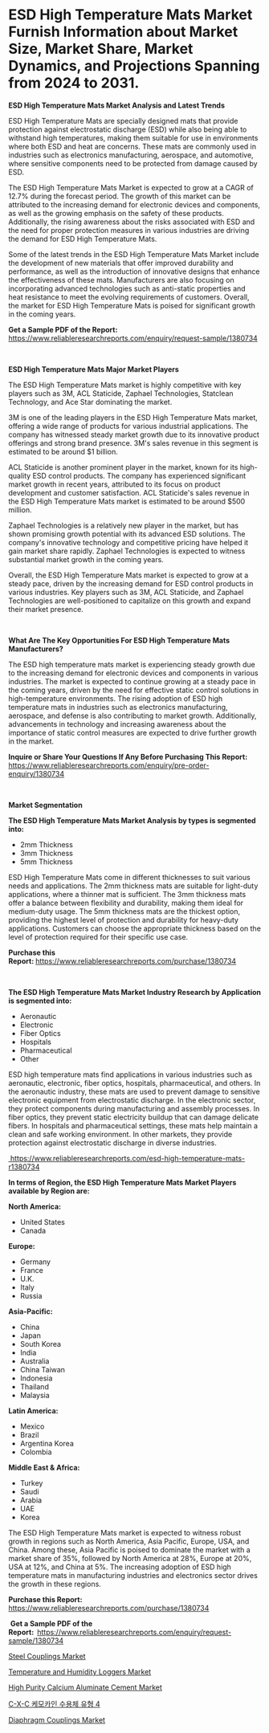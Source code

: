<p><h1>ESD High Temperature Mats Market Furnish Information about Market Size, Market Share, Market Dynamics, and Projections Spanning from 2024 to 2031.</h1></p><p><strong>ESD High Temperature Mats Market Analysis and Latest Trends</strong></p>
<p><p>ESD High Temperature Mats are specially designed mats that provide protection against electrostatic discharge (ESD) while also being able to withstand high temperatures, making them suitable for use in environments where both ESD and heat are concerns. These mats are commonly used in industries such as electronics manufacturing, aerospace, and automotive, where sensitive components need to be protected from damage caused by ESD.</p><p>The ESD High Temperature Mats Market is expected to grow at a CAGR of 12.7% during the forecast period. The growth of this market can be attributed to the increasing demand for electronic devices and components, as well as the growing emphasis on the safety of these products. Additionally, the rising awareness about the risks associated with ESD and the need for proper protection measures in various industries are driving the demand for ESD High Temperature Mats. </p><p>Some of the latest trends in the ESD High Temperature Mats Market include the development of new materials that offer improved durability and performance, as well as the introduction of innovative designs that enhance the effectiveness of these mats. Manufacturers are also focusing on incorporating advanced technologies such as anti-static properties and heat resistance to meet the evolving requirements of customers. Overall, the market for ESD High Temperature Mats is poised for significant growth in the coming years.</p></p>
<p><strong>Get a Sample PDF of the Report:&nbsp;</strong> <a href="https://www.reliableresearchreports.com/enquiry/request-sample/1380734">https://www.reliableresearchreports.com/enquiry/request-sample/1380734</a></p>
<p>&nbsp;</p>
<p><strong>ESD High Temperature Mats Major Market Players</strong></p>
<p><p>The ESD High Temperature Mats market is highly competitive with key players such as 3M, ACL Staticide, Zaphael Technologies, Statclean Technology, and Ace Star dominating the market. </p><p>3M is one of the leading players in the ESD High Temperature Mats market, offering a wide range of products for various industrial applications. The company has witnessed steady market growth due to its innovative product offerings and strong brand presence. 3M's sales revenue in this segment is estimated to be around $1 billion.</p><p>ACL Staticide is another prominent player in the market, known for its high-quality ESD control products. The company has experienced significant market growth in recent years, attributed to its focus on product development and customer satisfaction. ACL Staticide's sales revenue in the ESD High Temperature Mats market is estimated to be around $500 million.</p><p>Zaphael Technologies is a relatively new player in the market, but has shown promising growth potential with its advanced ESD solutions. The company's innovative technology and competitive pricing have helped it gain market share rapidly. Zaphael Technologies is expected to witness substantial market growth in the coming years.</p><p>Overall, the ESD High Temperature Mats market is expected to grow at a steady pace, driven by the increasing demand for ESD control products in various industries. Key players such as 3M, ACL Staticide, and Zaphael Technologies are well-positioned to capitalize on this growth and expand their market presence.</p></p>
<p>&nbsp;</p>
<p><strong>What Are The Key Opportunities For ESD High Temperature Mats Manufacturers?</strong></p>
<p><p>The ESD high temperature mats market is experiencing steady growth due to the increasing demand for electronic devices and components in various industries. The market is expected to continue growing at a steady pace in the coming years, driven by the need for effective static control solutions in high-temperature environments. The rising adoption of ESD high temperature mats in industries such as electronics manufacturing, aerospace, and defense is also contributing to market growth. Additionally, advancements in technology and increasing awareness about the importance of static control measures are expected to drive further growth in the market.</p></p>
<p><strong>Inquire or Share Your Questions If Any Before Purchasing This Report:</strong> <a href="https://www.reliableresearchreports.com/enquiry/pre-order-enquiry/1380734">https://www.reliableresearchreports.com/enquiry/pre-order-enquiry/1380734</a></p>
<p>&nbsp;</p>
<p><strong>Market Segmentation</strong></p>
<p><strong>The ESD High Temperature Mats Market Analysis by types is segmented into:</strong></p>
<p><ul><li>2mm Thickness</li><li>3mm Thickness</li><li>5mm Thickness</li></ul></p>
<p><p>ESD High Temperature Mats come in different thicknesses to suit various needs and applications. The 2mm thickness mats are suitable for light-duty applications, where a thinner mat is sufficient. The 3mm thickness mats offer a balance between flexibility and durability, making them ideal for medium-duty usage. The 5mm thickness mats are the thickest option, providing the highest level of protection and durability for heavy-duty applications. Customers can choose the appropriate thickness based on the level of protection required for their specific use case.</p></p>
<p><strong>Purchase this Report:&nbsp;</strong><a href="https://www.reliableresearchreports.com/purchase/1380734">https://www.reliableresearchreports.com/purchase/1380734</a></p>
<p>&nbsp;</p>
<p><strong>The ESD High Temperature Mats Market Industry Research by Application is segmented into:</strong></p>
<p><ul><li>Aeronautic</li><li>Electronic</li><li>Fiber Optics</li><li>Hospitals</li><li>Pharmaceutical</li><li>Other</li></ul></p>
<p><p>ESD high temperature mats find applications in various industries such as aeronautic, electronic, fiber optics, hospitals, pharmaceutical, and others. In the aeronautic industry, these mats are used to prevent damage to sensitive electronic equipment from electrostatic discharge. In the electronic sector, they protect components during manufacturing and assembly processes. In fiber optics, they prevent static electricity buildup that can damage delicate fibers. In hospitals and pharmaceutical settings, these mats help maintain a clean and safe working environment. In other markets, they provide protection against electrostatic discharge in diverse industries.</p></p>
<p><a href="https://www.reliableresearchreports.com/esd-high-temperature-mats-r1380734">&nbsp;https://www.reliableresearchreports.com/esd-high-temperature-mats-r1380734</a></p>
<p><strong>In terms of Region, the ESD High Temperature Mats Market Players available by Region are:</strong></p>
<p>
    <p> <strong> North America: </strong>
        <ul>
            <li>United States</li>
            <li>Canada</li>
        </ul>
        </p> 
    <p> <strong> Europe: </strong>
        <ul>
            <li>Germany</li>
            <li>France</li>
            <li>U.K.</li>
            <li>Italy</li>
            <li>Russia</li>
        </ul>
        </p> 
    <p> <strong> Asia-Pacific: </strong>
        <ul>
            <li>China</li>
            <li>Japan</li>
            <li>South Korea</li>
            <li>India</li>
            <li>Australia</li>
            <li>China Taiwan</li>
            <li>Indonesia</li>
            <li>Thailand</li>
            <li>Malaysia</li>
        </ul>
        </p> 
    <p> <strong> Latin America: </strong>
        <ul>
            <li>Mexico</li>
            <li>Brazil</li>
            <li>Argentina Korea</li>
            <li>Colombia</li>
        </ul>
        </p> 
    <p> <strong> Middle East & Africa: </strong>
        <ul>
            <li>Turkey</li>
            <li>Saudi</li>
            <li>Arabia</li>
            <li>UAE</li>
            <li>Korea</li>
        </ul>
    </p>
    </p>
<p><p>The ESD High Temperature Mats market is expected to witness robust growth in regions such as North America, Asia Pacific, Europe, USA, and China. Among these, Asia Pacific is poised to dominate the market with a market share of 35%, followed by North America at 28%, Europe at 20%, USA at 12%, and China at 5%. The increasing adoption of ESD high temperature mats in manufacturing industries and electronics sector drives the growth in these regions.</p></p>
<p><strong>Purchase this Report: </strong><a href="https://www.reliableresearchreports.com/purchase/1380734">https://www.reliableresearchreports.com/purchase/1380734</a></p>
<p>&nbsp;<strong>Get a Sample PDF of the Report:&nbsp;&nbsp;</strong><a href="https://www.reliableresearchreports.com/enquiry/request-sample/1380734">https://www.reliableresearchreports.com/enquiry/request-sample/1380734</a></p>
<p><strong></strong></p>
<p><p><a href="https://www.linkedin.com/pulse/steel-couplings-market-trends-analysis-opportunities-a4ure">Steel Couplings Market</a></p><p><a href="https://github.com/bobicer/Market-Research-Report-List-4/blob/main/temperature-and-humidity-loggers-market.md">Temperature and Humidity Loggers Market</a></p><p><a href="https://www.linkedin.com/pulse/exploring-high-purity-calcium-aluminate-cement-market-dynamics-inoqf">High Purity Calcium Aluminate Cement Market</a></p><p><a href="https://github.com/JackieFauhey9089475/Market-Research-Report-List-2/blob/main/5176146173824.md">C-X-C 케모카인 수용체 유형 4</a></p><p><a href="https://github.com/globismark/Market-Research-Report-List-4/blob/main/diaphragm-couplings-market.md">Diaphragm Couplings Market</a></p></p>